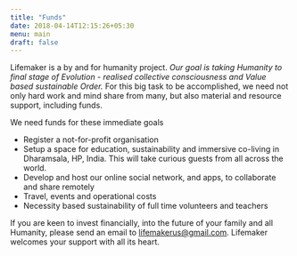 ```yaml
---
title: "Funds"
date: 2018-04-14T12:15:26+05:30
menu: main
draft: false 
---
```


Lifemaker is a by and for humanity project. *Our goal is taking Humanity to final stage of Evolution - realised collective consciousness and Value based sustainable Order.* For this big task to be accomplished, we need not only hard work and mind share from many, but also material and resource support, including funds. 

We need funds for these immediate goals 

* Register a not-for-profit organisation
* Setup a space for education, sustainability and immersive co-living in Dharamsala, HP, India. This will take curious guests from all across the world.
* Develop and host our online social network, and apps, to collaborate and share remotely
* Travel, events and operational costs
* Necessity based sustainability of full time volunteers and teachers

If you are keen to invest financially, into the future of your family and all Humanity, please send an email to lifemakerus@gmail.com. Lifemaker welcomes your support with all its heart. 
